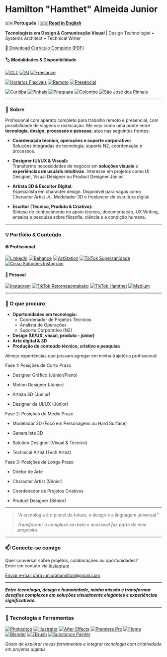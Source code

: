 # Hamilton "Hamthet" Almeida Junior

🇧🇷 **Português** | [🇺🇸 **Read in English**](READMEEnglish.md)

**Tecnologista em Design & Comunicação Visual** | Design Technologist • Systems Architect • Technical Writer

[📄 Download Currículo Completo (PDF)](CURRICULO102025Geral_Portuguese.pdf)

#### 🏷️ Modalidades & Disponibilidade

[![CLT](https://img.shields.io/badge/CLT-0d47a1?style=for-the-badge)](#)
[![PJ](https://img.shields.io/badge/PJ-039be5?style=for-the-badge)](#)
[![Freelance](https://img.shields.io/badge/Freelance-43a047?style=for-the-badge)](#)

[![Horários Flexíveis](https://img.shields.io/badge/Horários%20Flexíveis-ffd600?style=for-the-badge)](#)
[![Remoto](https://img.shields.io/badge/Remoto-26a69a?style=for-the-badge)](#)
[![Presencial](https://img.shields.io/badge/Presencial-8e24aa?style=for-the-badge)](#)

[![Curitiba](https://img.shields.io/badge/Curitiba-388e3c?style=for-the-badge)](#)
[![Pinhais](https://img.shields.io/badge/Pinhais-c62828?style=for-the-badge)](#)
[![Piraquara](https://img.shields.io/badge/Piraquara-3949ab?style=for-the-badge)](#)
[![Colombo](https://img.shields.io/badge/Colombo-fbc02d?style=for-the-badge)](#)
[![São José dos Pinhais](https://img.shields.io/badge/São%20José%20dos%20Pinhais-5d4037?style=for-the-badge)](#)

---

### 📌 Sobre

Profissional com aparato completo para trabalho remoto e presencial, com possibilidade de viagens e realocação. Me vejo como uma ponte entre **tecnologia, design, processos e pessoas**; atuo nas seguintes frentes:

- **Coordenação técnica, operações e suporte corporativo:**  
  Soluções integradas de tecnologia, suporte N2, coordenação e processos.

- **Designer (UI/UX & Visual):**  
  Transformo necessidades de negócio em **soluções visuais** e **experiências de usuário intuitivas**. Interesse em projetos como UI Designer, Visual Designer ou Product Designer Júnior.

- **Artista 3D & Escultor Digital:**  
  Especialista em character design. Disponível para vagas como Character Artist Jr., Modelador 3D e freelancer de escultura digital.

- **Escritor (Técnico, Produto & Criativo):**  
  Síntese de conhecimento no apoio técnico, documentação, UX Writing, ensaios e pesquisa sobre filosofia, ciência e a condição humana.

---

### 💡 Portfólio & Conteúdo

#### 🌐 Profissional

[![LinkedIn](https://img.shields.io/badge/LinkedIn-0077b5?style=for-the-badge&logo=linkedin&logoColor=white)](https://www.linkedin.com/in/hamthet/)
[![Behance](https://img.shields.io/badge/Behance-1769ff?style=for-the-badge&logo=behance&logoColor=white)](https://www.behance.net/hamthet)
[![ArtStation](https://img.shields.io/badge/ArtStation-13aff0?style=for-the-badge&logo=artstation&logoColor=white)](https://www.artstation.com/hamthet)
[![TikTok Supersanidade](https://img.shields.io/badge/TikTok%20Supersanidade-000000?style=for-the-badge&logo=tiktok&logoColor=white)](https://www.tiktok.com/@supersanidade)
[![Cisso Soluções Instagram](https://img.shields.io/badge/Cisso%20Soluções-E4405F?style=for-the-badge&logo=instagram&logoColor=white)](https://www.instagram.com/cissolucoestecnologicas/)

#### 👤 Pessoal

[![Instagram](https://img.shields.io/badge/Instagram-E4405F?style=for-the-badge&logo=instagram&logoColor=white)](https://www.instagram.com/hamthet/)
[![TikTok Retorneaomakako](https://img.shields.io/badge/TikTok%20Retorneaomakako-000000?style=for-the-badge&logo=tiktok&logoColor=white)](https://www.tiktok.com/@retorneaomakako)
[![TikTok Hamthet](https://img.shields.io/badge/TikTok%20Hamthet-000000?style=for-the-badge&logo=tiktok&logoColor=white)](https://www.tiktok.com/@hamthet)
[![Medium](https://img.shields.io/badge/Medium-00ab6c?style=for-the-badge&logo=medium&logoColor=white)](https://hamthet.medium.com/)

---

### 🎯 O que procuro

- **Oportunidades em tecnologia:**  
  - Coordenador de Projetos Técnicos  
  - Analista de Operações  
  - Suporte Corporativo (N2)
- **Design (UI/UX, visual, produto - júnior)**
- **Arte digital & 3D**
- **Produção de conteúdo técnico, criativo e pesquisa**

Almejo experiências que possam agregar em minha trajetória profissional:

Fase 1: Posições de Curto Prazo
 
- Designer Gráfico (Júnior/Pleno)
 
- Motion Designer (Júnior)
 
- Artista 3D (Júnior)
 
- Designer de UI/UX (Júnior)

Fase 2: Posições de Médio Prazo
 
- Modelador 3D (Foco em Personagens ou Hard Surface)
 
- Generalista 3D
 
- Solution Designer (Visual & Técnico)
 
- Technical Artist (Tech Artist)

Fase 3: Posições de Longo Prazo
 
- Diretor de Arte
 
- Character Artist (Sênior)
 
- Coordenador de Projetos Criativos
 
- Product Designer (Sênior)

---

> "A tecnologia é o pincel do futuro, o design é a linguagem universal."
> 
> _Transformar o complexo em belo e acessível faz parte do meu propósito._

---

### 📫 Conecte-se comigo

Quer conversar sobre projetos, colaborações ou oportunidades?  
Entre em contato via [Instagram](https://www.instagram.com/hamthet/)

<a href="mailto:juniorahamilton@gmail.com">Enviar e‑mail para juniorahamilton@gmail.com</a>

---

**_Entre tecnologia, design e humanidade, minha missão é transformar desafios complexos em soluções visualmente elegantes e experiências significativas._**

---

### 🚀 Tecnologia e Ferramentas

[![Photoshop](https://img.shields.io/badge/Photoshop-31A8FF?style=for-the-badge&logo=adobephotoshop&logoColor=white)](#)
[![Illustrator](https://img.shields.io/badge/Illustrator-FF9A00?style=for-the-badge&logo=adobeillustrator&logoColor=white)](#)
[![After Effects](https://img.shields.io/badge/After%20Effects-9999FF?style=for-the-badge&logo=adobeaftereffects&logoColor=white)](#)
[![Premiere Pro](https://img.shields.io/badge/Premiere%20Pro-9999FF?style=for-the-badge&logo=adobepremierepro&logoColor=white)](#)
[![Figma](https://img.shields.io/badge/Figma-F24E1E?style=for-the-badge&logo=figma&logoColor=white)](#)
[![Blender](https://img.shields.io/badge/Blender-F5792A?style=for-the-badge&logo=blender&logoColor=white)](#)
[![ZBrush](https://img.shields.io/badge/ZBrush-222?style=for-the-badge&logoColor=white)](#)
[![Substance Painter](https://img.shields.io/badge/Substance%20Painter-e94e1b?style=for-the-badge&logo=adobe&logoColor=white)](#)

_Gosto de explorar novas ferramentas e integrar tecnologia com criatividade em projetos digitais._
